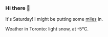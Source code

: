 ### Hi there :wave:

It's Saturday! I might be putting some [miles](https://www.strava.com/athletes/889963) in.

Weather in Toronto: light snow, at -5°C.
